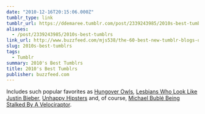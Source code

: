 ```yaml
---
date: "2010-12-16T20:15:06.000Z"
tumblr_type: link
tumblr_url: https://ddemaree.tumblr.com/post/2339243985/2010s-best-tumblrs
aliases:
  - /post/2339243985/2010s-best-tumblrs
link_url: http://www.buzzfeed.com/mjs538/the-60-best-new-tumblr-blogs-of-2010
slug: 2010s-best-tumblrs
tags:
  - Tumblr
summary: 2010's Best Tumblrs
title: 2010's Best Tumblrs
publisher: buzzfeed.com
---
```


Includes such popular favorites as [Hungover Owls](http://hungoverowls.tumblr.com/), [Lesbians Who Look Like Justin Bieber](http://lesbianswholooklikejustinbieber.tumblr.com/), [Unhappy Hipsters](http://unhappyhipsters.com/) and, of course, [Michael Bublé Being Stalked By A Velociraptor](http://bubleraptor.tumblr.com/).
